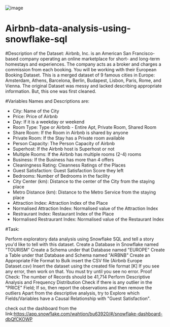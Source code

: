 
![image](https://github.com/sharifulofsust/Airbnb-data-analysis-using-snowflake-sql/assets/140061077/ef64db87-d993-4241-b344-ce3ce0580932)





# Airbnb-data-analysis-using-snowflake-sql
#Description of the Dataset: Airbnb, Inc. is an American San Francisco-based company operating an online marketplace for short- and long-term homestays and experiences. The company acts as a broker and charges a commission from each booking. You will be working with their European Booking Dataset. This is a merged dataset of 9 famous cities in Europe: Amsterdam, Athens, Barcelona, Berlin, Budapest, Lisbon, Paris, Rome, and Vienna. The original Dataset was messy and lacked describing appropriate information. But, this one was first cleaned.

#Variables Names and Descriptions are:
* City: Name of the City
*  Price: Price of Airbnb
*   Day: If it is a weekday or weekend
*    Room Type: Type or Airbnb - Entire Apt, Private Room, Shared Room
* Share Room: If the Room in Airbnb is shared by anyone
*  Private Room: If the Stay has a Private room available
*   Person Capacity: The Person Capacity of Airbnb
*   Superhost: If the Airbnb host is Superhost or not
*   Multiple Rooms: If the Airbnb has multiple rooms (2-4) rooms
*    Business: If the Business has more than 4 offers
*  Cleaningness Rating: Cleanness Ratings of the Places
*    Guest Satisfaction: Guest Satisfaction Score they left
*   Bedrooms: Number of Bedrooms in the facility
*  City Center (km): Distance to the center of the City from the staying place
*   Metro Distance (km): Distance to the Metro Service from the staying place
*    Attraction Index: Attraction Index of the Place
* Normalised Attraction Index: Normalised value of the Attraction Index
* Restraurant Index: Restaurant Index of the Place
* Normalised Restraurant Index: Normalised value of the Restaurant Index
  

#Task:

Perform exploratory data analysis using Snowflake SQL and tell a story you'd like to tell with this dataset. Create a Database in Snowflake named "TOURISM" Create a Schema under that Database named "EUROPE" Create a Table under that Database and Schema named "AIRBNB" Create an Appropriate File Format to Bulk insert the CSV file (Airbnb Europe Dataset.csv) Insert the dataset using the created file format [K] If you see any error, then work on that. You must try until you see no error. Proof Check: The number of Records should be 41,714 Perform Descriptive Analysis and Frequency Distribution Check if there is any outlier in the "PRICE" Field; If so, then report the observations and then remove the outliers Apart from the descriptive analysis, try to Explore which Fields/Variables have a Causal Relationship with "Guest Satisfaction".

check out the dashboard from the link:https://app.snowflake.com/wahtion/bu63920/#/snowflake-dashboard-dbQfCKOWP
